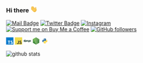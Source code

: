 ### Hi there <img src="https://github.com/ABSphreak/ABSphreak/blob/master/gifs/Hi.gif" width="20px">




[![Mail Badge](https://img.shields.io/badge/gmail-rootz491@%40wearehackerone.com-blue)](mailto:rootz491@wearehackerone.com)
[![Twitter Badge](https://img.shields.io/badge/-@karansh491_-1ca0f1?style=flat-square&labelColor=1ca0f1&logo=twitter&logoColor=white&link=http://twitter.com/karansh491)](https://twitter.com/karansh491)
<a href="https://www.instagram.com/karansh491/" target="_blank"><img src="https://img.shields.io/badge/Instagram-%23E4405F.svg?&style=flat-square&logo=instagram&logoColor=white" alt="Instagram"></a>
[![Support me on Buy Me a Coffee](https://img.shields.io/badge/Support-☕-orange.svg?style=flat-square)](https://www.buymeacoffee.com/karansh491)
[![GitHub followers](https://img.shields.io/github/followers/rootz491.svg?style=flat-square&label=Follow&maxAge=2592000)](https://github.com/rootz491?tab=followers)

<img src="https://raw.githubusercontent.com/github/explore/80688e429a7d4ef2fca1e82350fe8e3517d3494d/topics/typescript/typescript.png" alt="ts logo" width="20"> <img height="20" src="https://raw.githubusercontent.com/github/explore/80688e429a7d4ef2fca1e82350fe8e3517d3494d/topics/javascript/javascript.png"> <img height="20" src="https://raw.githubusercontent.com/github/explore/80688e429a7d4ef2fca1e82350fe8e3517d3494d/topics/django/django.png"> <img height="20" src="https://raw.githubusercontent.com/github/explore/80688e429a7d4ef2fca1e82350fe8e3517d3494d/topics/nodejs/nodejs.png"> <img height="20" src="https://raw.githubusercontent.com/github/explore/80688e429a7d4ef2fca1e82350fe8e3517d3494d/topics/python/python.png">

![github stats](https://github-readme-stats.vercel.app/api?username=Spimy&include_all_commits=true&count_private=true&show_icons=true&line_height=20&title_color=7A7ADB&icon_color=2234AE&text_color=D3D3D3&bg_color=0,000000,130F40)
